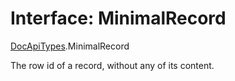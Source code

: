 # Interface: MinimalRecord

[DocApiTypes](../modules/DocApiTypes.md).MinimalRecord

The row id of a record, without any of its content.
